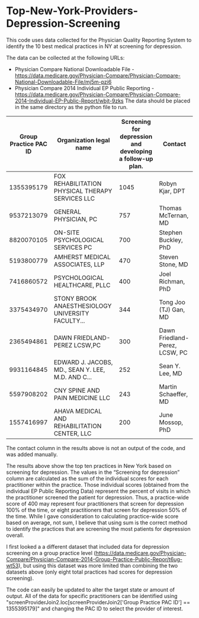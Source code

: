 # Top-New-York-Providers-Depression-Screening
This code uses data collected for the Physician Quality Reporting System to identify the 10 best medical practices in NY at screening for depression. 

The data can be collected at the following URLs:
  * Physician Compare National Downloadable File - https://data.medicare.gov/Physician-Compare/Physician-Compare-National-Downloadable-File/mj5m-pzi6
  * Physician Compare 2014 Individual EP Public Reporting - https://data.medicare.gov/Physician-Compare/Physician-Compare-2014-Individual-EP-Public-Report/wbjt-9zks
  The data should be placed in the same directory as the python file to run.
  
  
Group Practice PAC ID	| Organization legal name |	Screening for depression and developing a follow-up plan. |	Contact
--- | --- | --- | --- 
1355395179	| FOX REHABILITATION PHYSICAL THERAPY SERVICES LLC	|	1045|	Robyn Kjar, DPT
9537213079|	GENERAL PHYSICIAN, PC	|	757|	Thomas McTernan, MD
8820070105|	ON-SITE PSYCHOLOGICAL SERVICES PC	|	700|	Stephen Buckley, PhD
5193800779|	AMHERST MEDICAL ASSOCIATES, LLP	|	470|	Steven Stone, MD
7416860572|	PSYCHOLOGICAL HEALTHCARE, PLLC	|	400|	Joel Richman, PhD
3375434970|	STONY BROOK ANAESTHESIOLOGY UNIVERSITY FACULTY...	|	344|	Tong Joo (TJ) Gan, MD
2365494861|	DAWN FRIEDLAND-PEREZ LCSW,PC|	300|	Dawn Friedland-Perez, LCSW, PC
9931164845|	EDWARD J. JACOBS, MD., SEAN Y. LEE, M.D. AND C...|	252|	Sean Y. Lee, MD
5597908202|	CNY SPINE AND PAIN MEDICINE LLC|	243|	Martin Schaeffer, MD
1557416997|	AHAVA MEDICAL AND REHABILITATION CENTER, LLC|	200|	June Mossop, PhD

The contact column in the results above is not an output of the code, and was added manually.

The results above show the top ten practices in New York based on screening for depression. The values in the “Screening for depression” column are calculated as the sum of the individual scores for each practitioner within the practice. Those individual scores (obtained from the individual EP Public Reporting Data) represent the percent of visits in which the practitioner screened the patient for depression. Thus, a practice-wide score of 400 may represent four practitioners that screen for depression 100% of the time, or eight practitioners that screen for depression 50% of the time. While I gave consideration to calculating practice-wide score based on average, not sum, I believe that using sum is the correct method to identify the practices that are screening the most patients for depression overall. 

I first looked a a different dataset that included data for depression screening on a group practice level (https://data.medicare.gov/Physician-Compare/Physician-Compare-2014-Group-Practice-Public-Repor/t6ug-wt53), but using this dataset was more limited than combining the two datasets above (only eight total practices had scores for depression screening). 

The code can easily be updated to alter the target state or amount of output. All of the data for specific practitioners can be identified using "screenProviderJoin2.loc[screenProviderJoin2['Group Practice PAC ID'] == 1355395179]" and changing the PAC ID to select the provider of interest.
